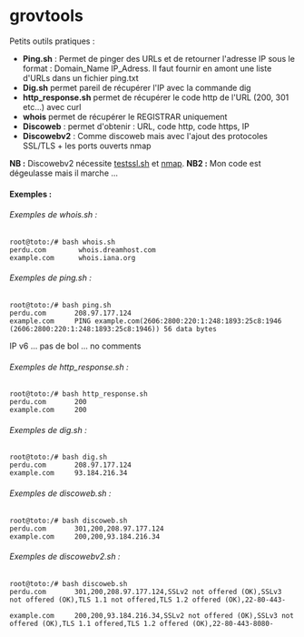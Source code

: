 # grovtools
Petits outils pratiques :
* **Ping.sh** :
Permet de pinger des URLs et de retourner l'adresse IP sous le format : Domain_Name IP_Adress. Il faut fournir en amont une liste d'URLs dans un fichier ping.txt
* **Dig.sh** permet pareil de récupérer l'IP avec la commande dig
* **http_response.sh** permet de récupérer le code http de l'URL (200, 301 etc...) avec curl
* **whois** permet de récupérer le REGISTRAR uniquement
* **Discoweb** : permet d'obtenir : URL, code http, code https, IP
* **Discowebv2** : Comme discoweb mais avec l'ajout des protocoles SSL/TLS + les ports ouverts nmap

**NB :** Discowebv2 nécessite [testssl.sh](https://testssl.sh) et [nmap](https://nmap.org/).
**NB2 :** Mon code est dégeulasse mais il marche ...

#### Exemples : 

###### Exemples de whois.sh :
```
root@toto:/# bash whois.sh
perdu.com        whois.dreamhost.com
example.com      whois.iana.org
```
###### Exemples de ping.sh :
```
root@toto:/# bash ping.sh
perdu.com       208.97.177.124
example.com     PING example.com(2606:2800:220:1:248:1893:25c8:1946 (2606:2800:220:1:248:1893:25c8:1946)) 56 data bytes
```
IP v6 ... pas de bol ... no comments

###### Exemples de http_response.sh :
```
root@toto:/# bash http_response.sh
perdu.com       200
example.com     200
```
###### Exemples de dig.sh :
```
root@toto:/# bash dig.sh
perdu.com       208.97.177.124
example.com     93.184.216.34
```
###### Exemples de discoweb.sh :
```
root@toto:/# bash discoweb.sh
perdu.com       301,200,208.97.177.124
example.com     200,200,93.184.216.34
```
###### Exemples de discowebv2.sh :
```
root@toto:/# bash discoweb.sh
perdu.com       301,200,208.97.177.124,SSLv2 not offered (OK),SSLv3 not offered (OK),TLS 1.1 not offered,TLS 1.2 offered (OK),22-80-443-

example.com     200,200,93.184.216.34,SSLv2 not offered (OK),SSLv3 not offered (OK),TLS 1.1 offered,TLS 1.2 offered (OK),22-80-443-8080-

```
